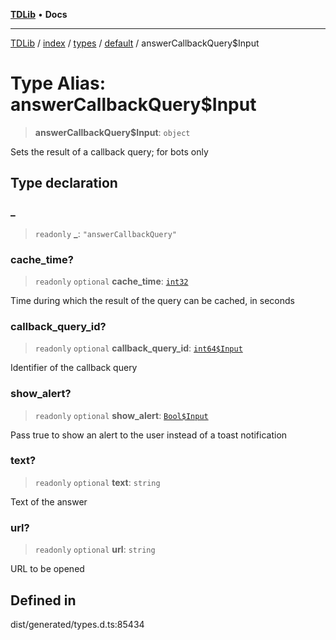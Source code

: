 [**TDLib**](../../../../../../README.md) • **Docs**

***

[TDLib](../../../../../../modules.md) / [index](../../../../../README.md) / [types](../../../README.md) / [default](../README.md) / answerCallbackQuery$Input

# Type Alias: answerCallbackQuery$Input

> **answerCallbackQuery$Input**: `object`

Sets the result of a callback query; for bots only

## Type declaration

### \_

> `readonly` **\_**: `"answerCallbackQuery"`

### cache\_time?

> `readonly` `optional` **cache\_time**: [`int32`](int32.md)

Time during which the result of the query can be cached, in seconds

### callback\_query\_id?

> `readonly` `optional` **callback\_query\_id**: [`int64$Input`](int64$Input.md)

Identifier of the callback query

### show\_alert?

> `readonly` `optional` **show\_alert**: [`Bool$Input`](Bool$Input.md)

Pass true to show an alert to the user instead of a toast notification

### text?

> `readonly` `optional` **text**: `string`

Text of the answer

### url?

> `readonly` `optional` **url**: `string`

URL to be opened

## Defined in

dist/generated/types.d.ts:85434

